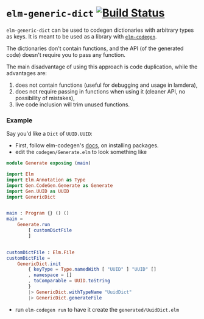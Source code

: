 # `elm-generic-dict` [![Build Status](https://github.com/miniBill/elm-generic-dict/workflows/CI/badge.svg)](https://github.com/miniBill/elm-generic-dict/actions?query=branch%3Amain)

`elm-generic-dict` can be used to codegen dictionaries with arbitrary types as keys. It is meant to be used as a library with [`elm-codegen`](https://github.com/mdgriffith/elm-codegen).

The dictionaries don't contain functions, and the API (of the generated code) doesn't require you to pass any function.

The main disadvantage of using this approach is code duplication, while the advantages are:
1. does not contain functions (useful for debugging and usage in lamdera),
2. does not require passing in functions when using it (cleaner API, no possibility of mistakes),
3. live code inclusion will trim unused functions.


### Example

Say you'd like a `Dict` of `UUID.UUID`: 

* First, follow elm-codegen's [docs](https://github.com/mdgriffith/elm-codegen/blob/main/guide/UsingHelpers.md), on installing packages.
* edit the `codegen/Generate.elm` to look something like

```elm
module Generate exposing (main)

import Elm
import Elm.Annotation as Type
import Gen.CodeGen.Generate as Generate
import Gen.UUID as UUID
import GenericDict


main : Program {} () ()
main =
    Generate.run
        [ customDictFile
        ]


customDictFile : Elm.File
customDictFile =
    GenericDict.init
        { keyType = Type.namedWith [ "UUID" ] "UUID" []
        , namespace = []
        , toComparable = UUID.toString
        }
        |> GenericDict.withTypeName "UuidDict"
        |> GenericDict.generateFile

```

* run `elm-codegen run` to have it create the `generated/UuidDict.elm`
